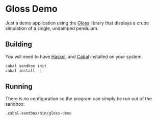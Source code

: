 Gloss Demo
==========

Just a demo application using the [Gloss] library that displays a crude
simulation of a single, undamped pendulum.

Building
--------

You will need to have [Haskell] and [Cabal] installed on your system.

```bash
cabal sandbox init
cabal install -j
```


Running
-------

There is no configuration so the program can simply be run out of the
sandbox:

```bash
.cabal-sandbox/bin/gloss-demo
```


[Cabal]: https://www.haskell.org/cabal/
[Gloss]: https://hackage.haskell.org/package/gloss
[Haskell]: https://www.haskell.org/
